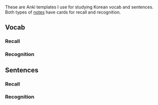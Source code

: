 These are Anki templates I use for studying Korean vocab and sentences. Both types of [notes] have cards for recall and recognition.

[notes]: https://apps.ankiweb.net/docs/manual20.html#notes-&-fields

## Vocab

### Recall

### Recognition

## Sentences

### Recall

### Recognition
